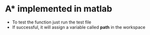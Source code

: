 # A\* implemented in matlab

- To test the function just run the test file
- If successful, it will assign a variable called **path** in the workspace
